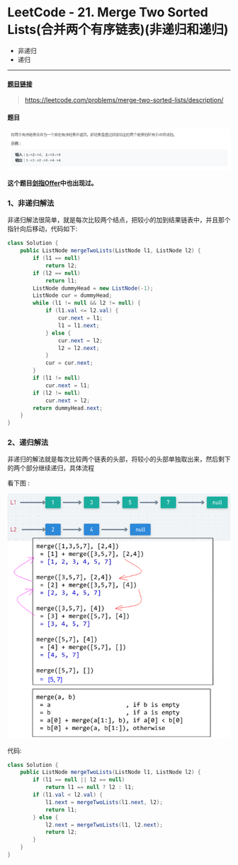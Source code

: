 # LeetCode - 21. Merge Two Sorted Lists(合并两个有序链表)(非递归和递归)

 - 非递归
 - 递归
***
#### [题目链接](https://leetcode.com/problems/merge-two-sorted-lists/description/)

> https://leetcode.com/problems/merge-two-sorted-lists/description/

#### 题目
![在这里插入图片描述](images/21_t.png)

**这个题目[剑指Offer](https://github.com/ZXZxin/ZXNotes/blob/master/%E5%88%B7%E9%A2%98/Other/%E5%89%91%E6%8C%87Offer/%E5%89%91%E6%8C%87Offer%20-%2016%20-%20%E5%90%88%E5%B9%B6%E4%B8%A4%E4%B8%AA%E6%8E%92%E5%BA%8F%E7%9A%84%E9%93%BE%E8%A1%A8.md)中也出现过。**

### 1、非递归解法
非递归解法很简单，就是每次比较两个结点，把较小的加到结果链表中，并且那个指针向后移动，代码如下: 

```java
class Solution {
    public ListNode mergeTwoLists(ListNode l1, ListNode l2) {
        if (l1 == null)
            return l2;
        if (l2 == null)
            return l1;
        ListNode dummyHead = new ListNode(-1);
        ListNode cur = dummyHead;
        while (l1 != null && l2 != null) {
            if (l1.val <= l2.val) {
                cur.next = l1;
                l1 = l1.next;
            } else {
                cur.next = l2;
                l2 = l2.next;
            }
            cur = cur.next;
        }
        if (l1 != null)
            cur.next = l1;
        if (l2 != null)
            cur.next = l2;
        return dummyHead.next;
    }
}
```


### 2、递归解法
非递归的解法就是每次比较两个链表的头部，将较小的头部单独取出来，然后剩下的两个部分继续递归，具体流程

看下图 : 

![在这里插入图片描述](images/21_s.png)

代码: 

```java
class Solution {
    public ListNode mergeTwoLists(ListNode l1, ListNode l2) {
        if (l1 == null || l2 == null)
            return l1 == null ? l2 : l1;
        if (l1.val < l2.val) {
            l1.next = mergeTwoLists(l1.next, l2);
            return l1;
        } else {
            l2.next = mergeTwoLists(l1, l2.next);
            return l2;
        }
    }
}
```


